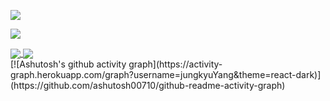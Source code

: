 <a href="https://hits.seeyoufarm.com"><img src="https://hits.seeyoufarm.com/api/count/incr/badge.svg?url=https%3A%2F%2Fgithub.com%2FjungkyuYang%2F&count_bg=%2379C83D&title_bg=%23555555&icon=github.svg&icon_color=%23E7E7E7&title=Visit&edge_flat=false"/></a>

<a href="https://solved.ac/yangjung8590"><img src="http://mazassumnida.wtf/api/mini/generate_badge?boj=yangjung8590"/></a>

<a href="https://github.com/anuraghazra/github-readme-stats">
  <img align="center" src="https://github-readme-stats.vercel.app/api?username=jungkyuYang&hide=stars,issues,contribs&count_private=true&show_icons=true&theme=react" />
</a>

<a href="https://github.com/anuraghazra/github-readme-stats">
<img align="center" src="https://github-readme-stats.vercel.app/api/top-langs/?username=jungkyuYang&layout=compact&theme=react" />
</a>

<div>
[![Ashutosh's github activity graph](https://activity-graph.herokuapp.com/graph?username=jungkyuYang&theme=react-dark)](https://github.com/ashutosh00710/github-readme-activity-graph)

